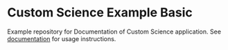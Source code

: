 # Custom Science Example Basic
Example repository for Documentation of Custom Science application. See [documentation](https://developers.keboola.com/extend/custom-science/quick-start/) for usage instructions.
